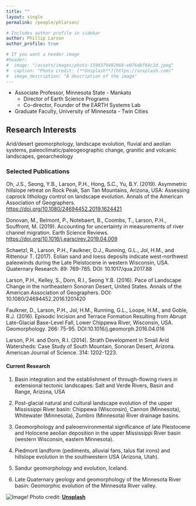 ```yaml
---
title: ""
layout: single
permalink: /people/phlarson/

# Includes author profile in sidebar
author: Phillip Larson
author_profile: true

# If you want a header image
#header:
#  image: "/assets/images/photo-1590379492966-e076d8f84c2d.jpeg"
#  caption: "Photo credit: [**Unsplash**](https://unsplash.com)"
#  image_description: "A description of the image"
---
```


* Associate Professor, Minnesota State - Mankato
  * Director of Earth Science Programs
  * Co-director, Founder of the EARTH Systems Lab
* Graduate Faculty, University of Minnesota - Twin Cities

## Research Interests
Arid/desert geomorphology, landscape evolution, fluvial and aeolian systems, paleoclimatic/paleogeographic change, granitic and volcanic landscapes, geoarcheology

### Selected Publications

Oh, J.S., Seong, Y.B., Larson, P.H., Hong, S.C., Yu, B.Y. (2019). Asymmetric hillslope retreat on Rock Peak, San Tan Mountains, Arizona, USA: Assessing caprock lithology control on landscape evolution. Annals of the American Association of Geographers. https://doi.org/10.1080/24694452.2019.1624421

Donovan, M., Belmont, P., Notebaert, B., Coombs, T., Larson, P.H., Souffront, M. (2019). Accounting for uncertainty in measurements of river channel migration. Earth Science Reviews. https://doi.org/10.1016/j.earscirev.2019.04.009

Schaetzl, R., Larson, P.H., Faulkner, D.J., Running, G.L., Jol, H.M., and Rittenour T. (2017).  Eolian sand and loess deposits indicate west-northwest paleowinds during the Late Pleistocene in western Wisconsin, USA. Quaternary Research. 89: 769-785. DOI: 10.1017/qua.2017.88

Larson, P.H., Kelley, S., Dorn, R.I., Seong Y.B. (2016). Pace of Landscape Change in the northeastern Sonoran Desert, United States. Annals of the American Association of Geographers. DOI: 10.1080/24694452.2016.1201420 

Faulkner, D., Larson, P.H., Jol, H.M., Running, G.L., Loope, H.M., and Goble, R.J. (2016). Episodic Incision and Terrace Formation Resulting from Abrupt Late-Glacial Base-Level Fall, Lower Chippewa River, Wisconsin, USA. Geomorphology. 266: 75-95.  DOI:10.1016/j.geomorph.2016.04.016 

Larson, P.H. and Dorn, R.I. (2014). Strath Development in Small Arid Watersheds: Case Study of South Mountain, Sonoran Desert, Arizona. American Journal of Science. 314: 1202-1223. 

#### Current Research

1) Basin integration and the establishment of through-flowing rivers in extensional tectonic landscapes: Salt and Verde Rivers, Basin and Range, Arizona, USA

2) Post-glacial natural and cultural landscape evolution of the upper Mississippi River basin: Chippewa (Wisconsin), Cannon (Minnesota), Whitewater (Minnesota), Zumbro (Minnesota) River drainage basins. 

3) Geomorphology and paleoenvironmental significance of late Pleistocene and Holocene aeolian deposition in the upper Mississippi River basin (western Wisconsin, eastern Minnesota).

4) Piedmont landform (pediments, alluvial fans, talus flat irons) and hillslope evolution in the southwestern USA (Arizona, Utah).

5) Sandur geomorphology and evolution, Iceland.

6) Late Quaternary geology and geomorphology of the Minnesota River basin: Geomorphic evolution of the Minnesota River valley.



![Image!](/assets/images/photo-1590379492966-e076d8f84c2d.jpeg)
Photo credit: [**Unsplash**](https://unsplash.com)
